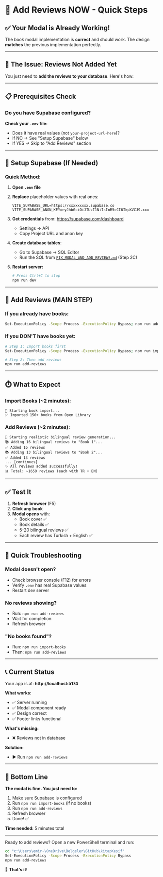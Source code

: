 # 🚀 Add Reviews NOW - Quick Steps

## ✅ Your Modal is Already Working!

The book modal implementation is **correct** and should work. The design **matches** the previous implementation perfectly.

---

## 🎯 The Issue: Reviews Not Added Yet

You just need to **add the reviews to your database**. Here's how:

---

## 📋 Prerequisites Check

### Do you have Supabase configured?

**Check your `.env` file:**
- Does it have real values (not `your-project-url-here`)?
- If NO → See "Setup Supabase" below
- If YES → Skip to "Add Reviews" section

---

## 🔧 Setup Supabase (If Needed)

### Quick Method:

1. **Open `.env` file**
2. **Replace** placeholder values with real ones:
   ```env
   VITE_SUPABASE_URL=https://xxxxxxxxx.supabase.co
   VITE_SUPABASE_ANON_KEY=eyJhbGciOiJIUzI1NiIsInR5cCI6IkpXVCJ9.xxx
   ```

3. **Get credentials** from: https://supabase.com/dashboard
   - Settings → API
   - Copy Project URL and anon key

4. **Create database tables:**
   - Go to Supabase → SQL Editor
   - Run the SQL from [`FIX_MODAL_AND_ADD_REVIEWS.md`](./FIX_MODAL_AND_ADD_REVIEWS.md) (Step 2C)

5. **Restart server:**
   ```bash
   # Press Ctrl+C to stop
   npm run dev
   ```

---

## 🎉 Add Reviews (MAIN STEP)

### If you already have books:

```bash
Set-ExecutionPolicy -Scope Process -ExecutionPolicy Bypass; npm run add-reviews
```

### If you DON'T have books yet:

```bash
# Step 1: Import books first
Set-ExecutionPolicy -Scope Process -ExecutionPolicy Bypass; npm run import-books

# Step 2: Then add reviews
npm run add-reviews
```

---

## ⏱️ What to Expect

### Import Books (~2 minutes):
```
🚀 Starting book import...
✅ Imported 150+ books from Open Library
```

### Add Reviews (~2 minutes):
```
🚀 Starting realistic bilingual review generation...
📚 Adding 16 bilingual reviews to "Book 1"...
✅ Added 16 reviews
📚 Adding 13 bilingual reviews to "Book 2"...
✅ Added 13 reviews
... [continues]
✨ All reviews added successfully!
📊 Total: ~1650 reviews (each with TR + EN)
```

---

## ✅ Test It

1. **Refresh browser** (F5)
2. **Click any book**
3. **Modal opens** with:
   - Book cover ✅
   - Book details ✅
   - 5-20 bilingual reviews ✅
   - Each review has Turkish + English ✅

---

## 🐛 Quick Troubleshooting

### Modal doesn't open?
- Check browser console (F12) for errors
- Verify `.env` has real Supabase values
- Restart dev server

### No reviews showing?
- Run: `npm run add-reviews`
- Wait for completion
- Refresh browser

### "No books found"?
- Run: `npm run import-books`
- Then: `npm run add-reviews`

---

## 📞 Current Status

Your app is at: **http://localhost:5174**

**What works:**
- ✅ Server running
- ✅ Modal component ready
- ✅ Design correct
- ✅ Footer links functional

**What's missing:**
- ❌ Reviews not in database

**Solution:**
- ▶️ Run `npm run add-reviews`

---

## 🎯 Bottom Line

**The modal is fine. You just need to:**

1. Make sure Supabase is configured
2. Run `npm run import-books` (if no books)
3. Run `npm run add-reviews` 
4. Refresh browser
5. Done! ✅

**Time needed:** 5 minutes total

---

Ready to add reviews? Open a new PowerShell terminal and run:

```bash
cd "c:\Users\emir-\OneDrive\Belgeler\GitHub\kitapKesif"
Set-ExecutionPolicy -Scope Process -ExecutionPolicy Bypass
npm run add-reviews
```

🎉 **That's it!**
